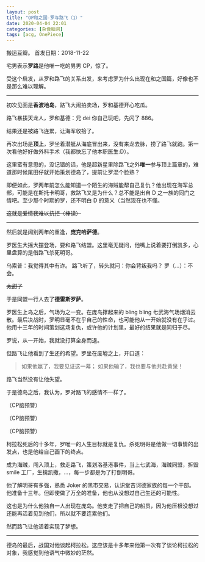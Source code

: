 ```yaml
---
layout: post
title: "OP和之国-罗与路飞（1）"
date: 2020-04-04 22:01
categories: [杂食脑洞]
tags: [acg, OnePiece]
---
```


搬运豆瓣。
首发日期：2018-11-22

<!-- more -->

宅男表示**罗路**是他唯一吃的男男 CP，惊了。

受这个启发，从罗和路飞的关系出发，来考虑罗为什么出现在和之国篇，好像也不是那么难以理解。

---

初次见面是**香波地岛**，路飞大闹拍卖场，罗和基德开心吃瓜。

路飞暴揍天龙人，罗和基德：兄 dei 你自己玩吧，先闪了 886。

结果还是被路飞连累，让海军收拾了。

再次出场是**顶上**，罗坐着潜艇从海底冒出来，没有来龙去脉，捞了路飞就跑。第一次看他好好做外科手术（我都快忘了他本职医生:D）。

这里蛮有意思的，没记错的话，他是超新星里除路飞之外**唯一**参与顶上篇章的，难道那时候尾田仔就开始策划德岛了，提前让罗混个脸熟？

即便如此，罗两年前怎么能知道一个陌生的海贼能帮自己复仇？他出现在海军总部，可能是在斯托卡明哥，救路飞又是为什么？总不能是出自 D 之一族的同门之情吧。至少那个时期的罗，还不明白 D 的意义（当然现在也不懂。

<del>这就是爱情我难以抗拒（棒读）</del>

---

然后就是阔别两年的重逢，**庞克哈萨德**。

罗医生大摇大摆登场，要和路飞结盟。这里毫无疑问，他嘴上说着要打倒凯多，心里盘算的是借路飞杀死明哥。

乌索普：我觉得其中有诈。
路飞听了，转头就问：你会背叛我吗？
罗（…）：不会。

<del>太甜了</del>

于是同盟一行人去了**德雷斯罗萨**。

罗医生上岛之后，气场为之一变。在庞岛撑起来的 bling bling 七武海气场烟消云散。最后决战时，罗明显毫不在乎自己的性命，也可能他从一开始就没有在乎过。他用十三年的时间策划这场复仇，或许他的计划里，最好的结果就是同归于尽。

罗说，从一开始，我就没打算全身而退。

但路飞让他看到了生还的希望。罗坐在废墟之上，开口道：

> 如果他赢了，我要见证这一幕；
> 如果他输了，我也要与他共赴黄泉！

路飞当然没有让他失望。

于是德岛之后，我认为，罗对路飞的感情不一样了。

（CP脑预警）

（CP脑预警）

（CP脑预警）

柯拉松死后的十多年，罗唯一的人生目标就是复仇。杀死明哥是他做一切事情的出发点，也是他给自己画下的终点。

成为海贼，闯入顶上，救走路飞，策划洛基港事件，当上七武海，海贼同盟，拆毁 smile 工厂，生擒凯撒，...，每一步都是为了打倒明哥。

他了解明哥有多强，熟悉 Joker 的黑市交易，认识堂吉诃德家族的每一个干部。他准备十三年。但即使做了万全的准备，他也从没想过自己生还的可能性。

这也是为什么他独自一人出现在庞岛。他支走了把自己的船员，因为他压根没想过还能再活着见到他们，所以就不要连累他们。

然而路飞让他活着实现了梦想。

---

德岛的最后，战国对他谈起柯拉松。这应该是十多年来他第一次有了谈论柯拉松的对象，我感觉到他语气中微妙的茫然。

